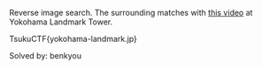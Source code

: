 Reverse image search. The surrounding matches with [this video](https://www.youtube.com/watch?v=XaUubdhmg5s) at Yokohama Landmark Tower.

TsukuCTF{yokohama-landmark.jp}

Solved by: benkyou